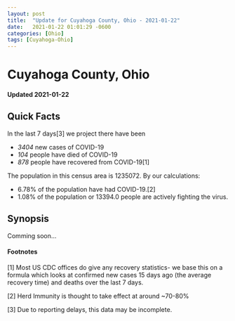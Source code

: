 ```yaml
---
layout: post
title:  "Update for Cuyahoga County, Ohio - 2021-01-22"
date:   2021-01-22 01:01:29 -0600
categories: [Ohio]
tags: [Cuyahoga-Ohio]
---
```


# Cuyahoga County, Ohio
#### Updated 2021-01-22

## Quick Facts

In the last 7 days[3] we project there have been
- *3404* new cases of COVID-19
- *104* people have died of COVID-19
- *878* people have recovered from COVID-19[1]

The population in this census area is 1235072. By our calculations:
- 6.78% of the population have had COVID-19.[2]
- 1.08% of the population or 13394.0 people are actively fighting the virus.

## Synopsis

Comming soon...


#### Footnotes

[1] Most US CDC offices do give any recovery statistics- we base this on a formula which looks at confirmed new cases
15 days ago (the average recovery time) and deaths over the last 7 days.

[2] Herd Immunity is thought to take effect at around ~70-80%

[3] Due to reporting delays, this data may be incomplete.
 
    
